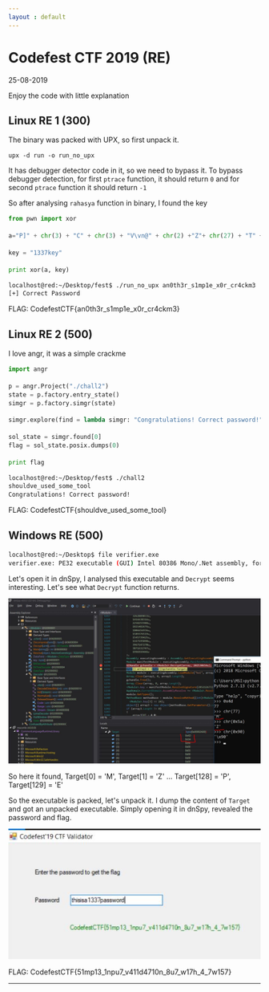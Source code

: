 ```yaml
---
layout : default
---
```


# Codefest CTF 2019 (RE)
25-08-2019

Enjoy the code with little explanation

## Linux RE 1 (300)

The binary was packed with UPX, so first unpack it.

```
upx -d run -o run_no_upx
```

It has debugger detector code in it, so we need to bypass it. To bypass debugger detection, for first ```ptrace``` function, it should return ```0``` and for second ```ptrace``` function it should return ```-1```

So after analysing ```rahasya``` function in binary, I found the key 


```py
from pwn import xor

a="P]" + chr(3) + "C" + chr(3) + "V\vn@" + chr(2) +"Z"+ chr(27) + "T" + chr(28)+ "nK" + chr(3) + "E4" + chr(6) +"\v" + chr(5) + "PXZX"

key = "1337key"

print xor(a, key)
```

```sh
localhost@red:~/Desktop/fest$ ./run_no_upx an0th3r_s1mp1e_x0r_cr4ckm3
[+] Correct Password
```

FLAG: CodefestCTF{an0th3r_s1mp1e_x0r_cr4ckm3}

## Linux RE 2 (500)

I love angr, it was a simple crackme

```py
import angr

p = angr.Project("./chall2")
state = p.factory.entry_state()
simgr = p.factory.simgr(state)

simgr.explore(find = lambda simgr: "Congratulations! Correct password!" in simgr.posix.dumps(1), avoid = lambda simgr: "Sorry! Wrong password!" in simgr.posix.dumps(1))

sol_state = simgr.found[0]
flag = sol_state.posix.dumps(0)

print flag
```

```sh
localhost@red:~/Desktop/fest$ ./chall2
shouldve_used_some_tool
Congratulations! Correct password!
```

FLAG: CodefestCTF{shouldve_used_some_tool}

## Windows RE (500)

```sh
localhost@red:~/Desktop$ file verifier.exe 
verifier.exe: PE32 executable (GUI) Intel 80386 Mono/.Net assembly, for MS Windows
```

Let's open it in dnSpy, I analysed this executable and ```Decrypt``` seems interesting. Let's see what ```Decrypt``` function returns.

![Image not found](https://raw.githubusercontent.com/r0hanSH/r0hanSH.github.io/master/images/codefest/1.JPG)

So here it found, Target[0] = 'M', Target[1] = 'Z' ... Target[128] = 'P', Target[129] = 'E'

So the executable is packed, let's unpack it. I dump the content of ```Target``` and got an unpacked executable. Simply opening it in dnSpy, revealed the password and flag.

![Image not found](https://raw.githubusercontent.com/r0hanSH/r0hanSH.github.io/master/images/codefest/2.JPG)

FLAG: CodefestCTF{51mp13_1npu7_v411d4710n_8u7_w17h_4_7w157}

---